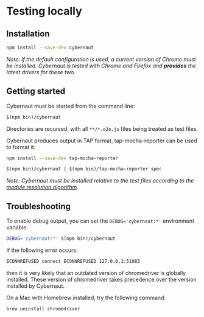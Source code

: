 # Testing locally

## Installation

```sh
npm install --save-dev cybernaut
```

*Note: If the default configuration is used, a current version of Chrome must be installed.
Cybernaut is tested with Chrome and Firefox and **provides** the latest drivers for these two.*

## Getting started

Cybernaut must be started from the command line:

```sh
$(npm bin)/cybernaut
```

Directories are recursed, with all `**/*.e2e.js` files being treated as test files.

Cybernaut produces output in TAP format, tap-mocha-reporter can be used to format it:

```sh
npm install --save-dev tap-mocha-reporter
```

```sh
$(npm bin)/cybernaut | $(npm bin)/tap-mocha-reporter spec
```

*Note: Cybernaut must be installed relative to the test files according to the [module resolution algorithm][module-resolution-algorithm].*

## Troubleshooting

To enable debug output, you can set the `DEBUG='cybernaut:*'` environment variable:

```sh
DEBUG='cybernaut:*' $(npm bin)/cybernaut
```

If the following error occurs:

```sh
ECONNREFUSED connect ECONNREFUSED 127.0.0.1:51983
```

then it is very likely that an outdated version of chromedriver is globally installed.
These version of chromedriver takes precedence over the version installed by Cybernaut.

On a Mac with Homebrew installed, try the following command:

```sh
brew uninstall chromedriver
```

[module-resolution-algorithm]: https://nodejs.org/api/modules.html#modules_all_together
